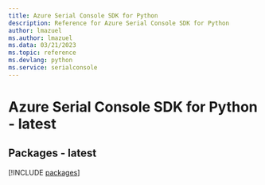 ```yaml
---
title: Azure Serial Console SDK for Python
description: Reference for Azure Serial Console SDK for Python
author: lmazuel
ms.author: lmazuel
ms.data: 03/21/2023
ms.topic: reference
ms.devlang: python
ms.service: serialconsole
---
```

# Azure Serial Console SDK for Python - latest
## Packages - latest
[!INCLUDE [packages](serial-console-index.md)]